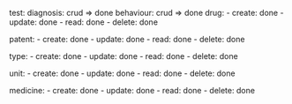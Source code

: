 test:
diagnosis: crud => done
behaviour: crud => done
drug: 
    - create: done 
    - update: done 
    - read: done
    - delete: done

patent: 
    - create: done 
    - update: done 
    - read: done
    - delete: done


type: 
    - create: done 
    - update: done 
    - read: done
    - delete: done

unit: 
    - create: done 
    - update: done 
    - read: done
    - delete: done

    
medicine: 
    - create: done 
    - update: done 
    - read: done
    - delete: done

